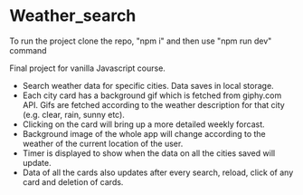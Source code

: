# Weather_search

To run the project clone the repo, "npm i" and then use "npm run dev" command

Final project for vanilla Javascript course. 
- Search weather data for specific cities. Data saves in local storage. 
- Each city card has a background gif which is fetched from giphy.com API. Gifs are fetched according to the weather description for that city (e.g. clear, rain, sunny etc). 
- Clicking on the card will bring up a more detailed weekly forcast.
- Background image of the whole app will change according to the weather of the current location of the user.
- Timer is displayed to show when the data on all the cities saved will update. 
- Data of all the cards also updates after every search, reload, click of any card and deletion of cards.
